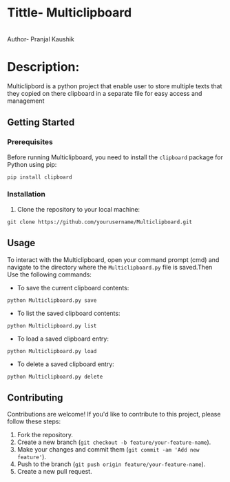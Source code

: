 <html>
<h1>Tittle- Multiclipboard</h1>
<br>
<head>Author- Pranjal Kaushik</head>
<br>
<body>
<h1>Description:</h1>
<p>Multiclipbord is a python project that enable user to store multiple texts that they copied on there clipboard in a separate file for easy access and management</p>
<h2>Getting Started</h2>
    <h3>Prerequisites</h3>
    <p>Before running Multiclipboard, you need to install the <code>clipboard</code> package for Python using pip:</p>
    <pre><code>pip install clipboard</code></pre>
    <h3>Installation</h3>
    <ol>
        <li>Clone the repository to your local machine:</li>
    </ol>
    <pre><code>git clone https://github.com/yourusername/Multiclipboard.git</code></pre>
    <h2>Usage</h2>
    <p>To interact with the Multiclipboard, open your command prompt (cmd) and navigate to the directory where the <code>Multiclipboard.py</code> file is saved.Then Use the following commands:</p>
    <ul>
        <li>To save the current clipboard contents:</li>
    </ul>
    <pre><code>python Multiclipboard.py save</code></pre>
    <ul>
        <li>To list the saved clipboard contents:</li>
    </ul>
    <pre><code>python Multiclipboard.py list</code></pre>
    <ul>
        <li>To load a saved clipboard entry:</li>
    </ul>
    <pre><code>python Multiclipboard.py load</code></pre>
    <ul>
        <li>To delete a saved clipboard entry:</li>
    </ul>
    <pre><code>python Multiclipboard.py delete</code></pre>
    <h2>Contributing</h2>
    <p>Contributions are welcome! If you'd like to contribute to this project, please follow these steps:</p>
    <ol>
        <li>Fork the repository.</li>
        <li>Create a new branch (<code>git checkout -b feature/your-feature-name</code>).</li>
        <li>Make your changes and commit them (<code>git commit -am 'Add new feature'</code>).</li>
        <li>Push to the branch (<code>git push origin feature/your-feature-name</code>).</li>
        <li>Create a new pull request.</li>
    </ol>
</body>
</html>
